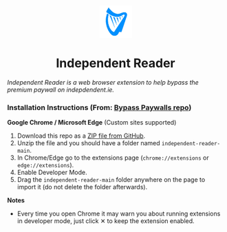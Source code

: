 <p align="center">
  <img src="icon.png" width="75" height="75"/>
</p>

<h1 align="center">Independent Reader</h1>

_Independent Reader is a web browser extension to help bypass the premium paywall on indepdendent.ie._

### Installation Instructions (From: [Bypass Paywalls repo](https://github.com/iamadamdev/bypass-paywalls-chrome))

**Google Chrome / Microsoft Edge** (Custom sites supported)

1. Download this repo as a [ZIP file from GitHub](https://github.com/manningb/indepedent-reader/archive/refs/heads/main.zip).
1. Unzip the file and you should have a folder named `independent-reader-main`.
1. In Chrome/Edge go to the extensions page (`chrome://extensions` or `edge://extensions`).
1. Enable Developer Mode.
1. Drag the `independent-reader-main` folder anywhere on the page to import it (do not delete the folder afterwards).

**Notes**

- Every time you open Chrome it may warn you about running extensions in developer mode, just click &#10005; to keep the extension enabled.
